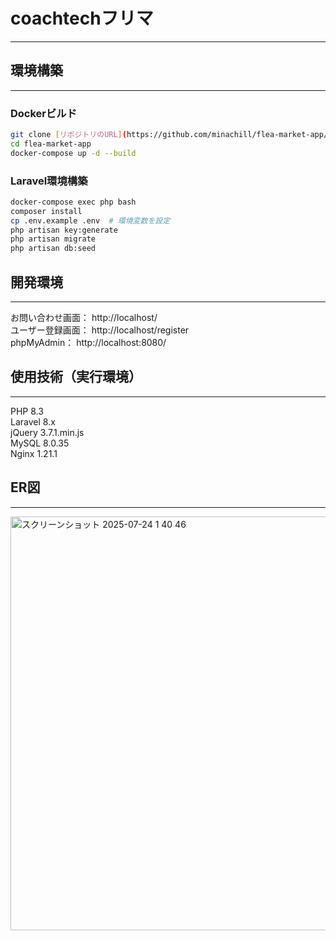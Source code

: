 # coachtechフリマ
---
## 環境構築
---
### Dockerビルド

```bash
git clone [リポジトリのURL](https://github.com/minachill/flea-market-app/blob/main/README.md)  
cd flea-market-app  
docker-compose up -d --build  
```

### Laravel環境構築

```bash
docker-compose exec php bash
composer install
cp .env.example .env  # 環境変数を設定
php artisan key:generate
php artisan migrate
php artisan db:seed
```

## 開発環境
---

お問い合わせ画面： http://localhost/  
ユーザー登録画面： http://localhost/register  
phpMyAdmin： http://localhost:8080/  

## 使用技術（実行環境）
---

PHP 8.3  
Laravel 8.x  
jQuery 3.7.1.min.js  
MySQL 8.0.35  
Nginx 1.21.1  

## ER図
---
<img width="531" height="662" alt="スクリーンショット 2025-07-24 1 40 46" src="https://github.com/user-attachments/assets/e41f7f74-f8d7-400d-ba44-322d7ffd85cd" />
